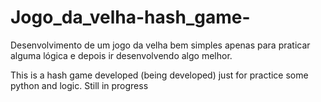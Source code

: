 # Jogo_da_velha-hash_game-
Desenvolvimento de um jogo da velha bem simples apenas para praticar alguma lógica e depois ir desenvolvendo algo melhor.

This is a hash game developed (being developed) just for practice some python and logic. Still in progress


